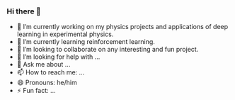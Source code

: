 ### Hi there 👋

- 🔭 I’m currently working on my physics projects and applications of deep learning in experimental physics.
- 🌱 I’m currently learning reinforcement learning.
- 👯 I’m looking to collaborate on any interesting and fun project.
- 🤔 I’m looking for help with ...
- 💬 Ask me about ...
- 📫 How to reach me: ...
- 😄 Pronouns: he/him
- ⚡ Fun fact: ...
